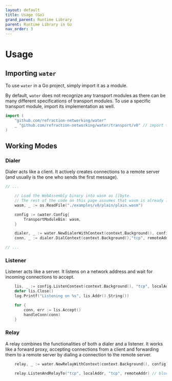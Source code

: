 ```yaml
---
layout: default
title: Usage (Go)
grand_parent: Runtime Library
parent: Runtime Library in Go
nav_order: 3
---
```

# Usage

## Importing `water`
To use `water` in a Go project, simply import it as a module.

By default, `water` does not recognize any transport modules as there can be many different 
specifications of transport modules. To use a specific transport module, import its implementation 
as well. 

```go
import (
    "github.com/refraction-networking/water"
	_ "github.com/refraction-networking/water/transport/v0" // import the v0 transport module spec
)
```

## Working Modes

### Dialer
Dialer acts like a client. It actively creates connections to a remote server (and usually is the one who sends the first message). 

```go
// ...

    // Load the WebAssembly binary into wasm as []byte.
    // The rest of the code on this page assumes that wasm is already loaded.
	wasm, _ := os.ReadFile("./examples/v0/plain/plain.wasm")

	config := &water.Config{
		TransportModuleBin: wasm,
	}

	dialer, _ := water.NewDialerWithContext(context.Background(), config)
	conn, _ := dialer.DialContext(context.Background(),"tcp", remoteAddr)

// ...
```

### Listener
Listener acts like a server. It listens on a network address and wait for 
incoming connections to accept. 

```go
	lis, _ := config.ListenContext(context.Background(), "tcp", localAddr)
	defer lis.Close()
	log.Printf("Listening on %s", lis.Addr().String())

	for {
		conn, err := lis.Accept()
		handleConn(conn)
	}
```

### Relay
A relay combines the functionalities of both a dialer and a listener. It works 
like a forward proxy, accepting connections from a client and forwarding them to a
remote server by dialing a connection to the remote server.

```go
	relay, _ := water.NewRelayWithContext(context.Background(), config)

	relay.ListenAndRelayTo("tcp", localAddr, "tcp", remoteAddr) // blocking
```